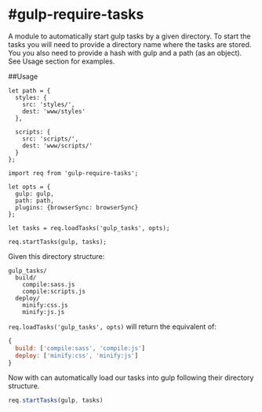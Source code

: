 #gulp-require-tasks
===================
A module to automatically start gulp tasks by a given directory. To start the tasks you will need to provide a directory name where the tasks are stored. You you also need to provide a hash with gulp and a path (as an object). See Usage section for examples. 

##Usage

```es6
let path = {
  styles: {
    src: 'styles/',
    dest: 'www/styles'
  },

  scripts: {
    src: 'scripts/',
    dest: 'www/scripts/'
  }
};

import req from 'gulp-require-tasks';

let opts = {
  gulp: gulp,
  path: path,
  plugins: {browserSync: browserSync}
};

let tasks = req.loadTasks('gulp_tasks', opts);

req.startTasks(gulp, tasks);
```
Given this directory structure:
```
gulp_tasks/
  build/
    compile:sass.js
    compile:scripts.js
  deploy/
    minify:css.js
    minify:js.js
```

`req.loadTasks('gulp_tasks', opts)` will return the equivalent of:

```js
{
  build: ['compile:sass', 'compile:js']
  deploy: ['minify:css', 'minify:js']
}
```
Now with can automatically load our tasks into gulp following their directory structure.
```js
req.startTasks(gulp, tasks)
```
